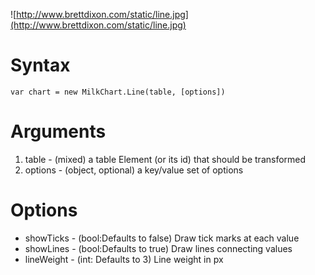 ![http://www.brettdixon.com/static/line.jpg](http://www.brettdixon.com/static/line.jpg)

# Syntax #

```
var chart = new MilkChart.Line(table, [options])
```

# Arguments #

  1. table - (mixed) a table Element (or its id) that should be transformed
  1. options - (object, optional) a key/value set of options

# Options #

  * showTicks - (bool:Defaults to false) Draw tick marks at each value
  * showLines - (bool:Defaults to true) Draw lines connecting values
  * lineWeight - (int: Defaults to 3) Line weight in px